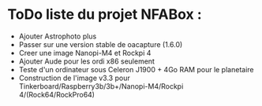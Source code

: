 # ToDo liste du projet NFABox :

- Ajouter Astrophoto plus
- Passer sur une version stable de oacapture (1.6.0)
- Creer une image Nanopi-M4 et Rockpi 4
- Ajouter Aude pour les ordi x86 seulement
- Teste d'un ordinateur sous Celeron J1900 + 4Go RAM pour le planetaire
- Construction de l'image v3.3 pour Tinkerboard/Raspberry3b/3b+/Nanopi-M4/Rockpi 4/(Rock64/RockPro64)


